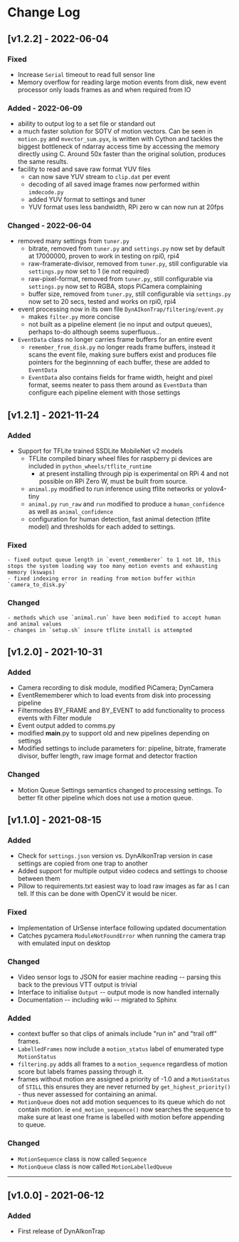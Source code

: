 # Change Log
## [v1.2.2] - 2022-06-04
### Fixed
- Increase `Serial` timeout to read full sensor line
- Memory overflow for reading large motion events from disk, new event processor only loads frames as and when required from IO

### Added - 2022-06-09
- ability to output log to a set file or standard out
- a much faster solution for SOTV of motion vectors. Can be seen in `motion.py` and `mvector_sum.pyx`, is written with Cython and tackles the biggest bottleneck of ndarray access time by accessing the memory directly using C. Around 50x faster than the original solution, produces the same results. 
- facility to read and save raw format YUV files
    - can now save YUV stream to `clip.dat` per event
    - decoding of all saved image frames now performed within `imdecode.py`
    - added YUV format to settings and tuner
    - YUV format uses less bandwidth, RPi zero w can now run at 20fps

### Changed - 2022-06-04
- removed many settings from `tuner.py` 
    - bitrate, removed from `tuner.py` and `settings.py` now set by default at 17000000, proven to work in testing on rpi0, rpi4
    - raw-framerate-divisor, removed from `tuner.py`, still configurable via `settings.py` now set to 1 (ie not required)
    - raw-pixel-format, removed from `tuner.py`, still configurable via `settings.py` now set to RGBA, stops PiCamera complaining
    - buffer size, removed from `tuner.py`, still configurable via `settings.py` now set to 20 secs, tested and works on rpi0, rpi4
- event processing now in its own file `DynAIkonTrap/filtering/event.py`
    - makes `filter.py` more concise
    - not built as a pipeline element (ie no input and output queues), perhaps to-do although seems superfluous...
- `EventData` class no longer carries frame buffers for an entire event
    - `remember_from_disk.py` no longer reads frame buffers, instead it scans the event file, making sure buffers exist and produces file pointers for the beginnning of each buffer, these are added to `EventData`
    - `EventData` also contains fields for frame width, height and pixel format, seems neater to pass them around as `EventData` than configure each pipeline element with those settings

## [v1.2.1] - 2021-11-24

### Added
- Support for TFLite trained SSDLite MobileNet v2 models
    - TFLite compiled binary wheel files for raspberry pi devices are included in `python_wheels/tflite_runtime`
        - at present installing through pip is experimental on RPi 4 and not possible on RPi Zero W, must be built from source.
    - `animal.py` modified to run inference using tflite networks or yolov4-tiny
    - `animal.py` `run_raw` and `run` modified to produce a `human_confidence` as well as `animal_confidence`
    - configuration for human detection, fast animal detection (tflite model) and thresholds for each added to settings.

### Fixed
    - fixed output queue length in `event_rememberer` to 1 not 10, this stops the system loading way too many motion events and exhausting memory (kswaps)
    - fixed indexing error in reading from motion buffer within `camera_to_disk.py`

### Changed
    - methods which use `animal.run` have been modified to accept human and animal values
    - changes in `setup.sh` insure tflite install is attempted

## [v1.2.0] - 2021-10-31
### Added
- Camera recording to disk module, modified PiCamera; DynCamera
- EventRememberer which to load events from disk into processing pipeline
- Filtermodes BY_FRAME and BY_EVENT to add functionality to process events with Filter module
- Event output added to comms.py
- modified __main__.py to support old and new pipelines depending on settings
- Modified settings to include parameters for: pipeline, bitrate, framerate divisor, buffer length, raw image format and detector fraction

### Changed
- Motion Queue Settings semantics changed to processing settings. To better fit other pipeline which does not use a motion queue.


## [v1.1.0] - 2021-08-15
### Added
- Check for `settings.json` version vs. DynAIkonTrap version in case settings are copied from one trap to another
- Added support for multiple output video codecs and settings to choose between them
- Pillow to requirements.txt easiest way to load raw images as far as I can tell. If this can be done with OpenCV it would be nicer.


### Fixed
- Implementation of UrSense interface following updated documentation
- Catches pycamera `ModuleNotFoundError` when running the camera trap with emulated input on desktop

### Changed
- Video sensor logs to JSON for easier machine reading -- parsing this back to the previous VTT output is trivial
- Interface to initialise `Output` -- output mode is now handled internally
- Documentation -- including wiki -- migrated to Sphinx


### Added
- context buffer so that clips of animals include "run in" and "trail off" frames.
- `LabelledFrames` now include a `motion_status` label of enumerated type `MotionStatus`
- `filtering.py` adds all frames to a `motion_sequence` regardless of motion score but labels frames passing through it.
- frames without motion are assigned a priority of -1.0 and a `MotionStatus` of `STILL` this ensures they are never returned by `get_highest_priority()` - thus never assessed for containing an animal.
- `MotionQueue` does not add motion sequences to its queue which do not contain motion. ie `end_motion_sequence()` now searches the sequence to make sure at least one frame is labelled with motion before appending to queue.


### Changed
- `MotionSequence` class is now called `Sequence`
- `MotionQueue` class is now called `MotionLabelledQueue`
---

## [v1.0.0] - 2021-06-12
### Added
- First release of DynAIkonTrap
